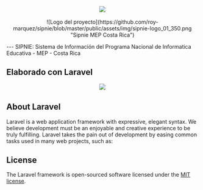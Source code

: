 <p align="center"><img src="https://github.com/roy-marquez/sipnie/blob/master/public/assets/img/sipnie-logo_01_350.png width="400">

<p  align="center">![Logo del proyecto](https://github.com/roy-marquez/sipnie/blob/master/public/assets/img/sipnie-logo_01_350.png "Sipnie MEP Costa Rica") <p/>
---
SIPNIE: Sistema de Información del Programa Nacional de Informatica Educativa - MEP - Costa Rica

## Elaborado con Laravel
<p align="center"><a href="https://laravel.com" target="_blank"><img src="https://raw.githubusercontent.com/laravel/art/master/logo-lockup/5%20SVG/2%20CMYK/1%20Full%20Color/laravel-logolockup-cmyk-red.svg" width="400"></a></p>

## About Laravel

Laravel is a web application framework with expressive, elegant syntax. We believe development must be an enjoyable and creative experience to be truly fulfilling. Laravel takes the pain out of development by easing common tasks used in many web projects, such as:


## License

The Laravel framework is open-sourced software licensed under the [MIT license](https://opensource.org/licenses/MIT).
